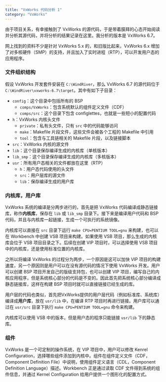 ```yaml
---
title: "VxWorks 代码分析 1"
category: "VxWorks"
---
```


由于项目关系，有幸接触到了 VxWorks 的源代码，于是带着膜拜的心态开始阅读并分析其源代码，并将分析的结果记录在这里。我分析的版本是 VxWorks 6.7。

网上找到的资料不少是针对 VxWorks 5.x 的，和旧版比起来，VxWorks 6.x 增加了对多核硬件（SMP）的支持，并且加入了实时进程（RTP），可以开发用户态的应用程序。

### 文件组织结构

假设 VxWorks 开发套件安装在 `C:\WindRiver`，那么 VxWorks 6.7 的源代码位于 `C:\WindRiver\vxworks-6.7\target`。其中有如下子目录：

- `config`：这个目录中包括所有的 BSP
    - `comps/VxWorks`：包含系统默认的组件定义文件（CDF）
    - `comps/src`：这个目录下包含 configlettes，也就是一些短小的配置代码
- `h`：VxWorks 内核头文件
    - `private`：私有头文件，只有 `src` 中的代码能够访问
    - `make`：Makefile 片段文件，这些文件会被各个工程的 Makefile 中引用
    - `tool`：包含与工具链相关的 Makefile 片段，以及链接脚本
- `src`：VxWorks 内核的源文件
- `lib`：这个目录保存编译生成的内核库（单核版本）
- `lib_smp`：这个目录保存编译生成的内核库（多核版本）
- `usr`：所有用户态相关的文件都放在这里（RTP）
    - `h`：用户态代码使用的头文件
    - `src`：用户层库的源文件
    - `lib`：保存编译生成的用户库

### 内核库，用户库

VxWorks 系统的编译是分两步进行的，首先是把 VxWorks 代码编译成静态链接库，称作**内核库**，保存在 `lib` 或 `lib_smp` 目录下。接下来是编译用户代码和 BSP 代码，并且与内核库一起链接，生成一个可执行的系统镜像。

内核库可以直接在 `src` 目录下运行 `make CPU=PENTIUM TOOL=gnu` 来构建，也可以在 Workbench 中创建 VSB 项目来构建。如果使用 VSB 项目，那么生成的内核库会位于 VSB 项目目录之下。后续在创建 VIP 项目时，可以选择使用 VSB 项目中的内核库，还是使用标准位置的内核库。

之所以将编译 VxWorks 的过程分为两步，一个原因是这可以加快 VIP 项目的构建速度，另一个原因则是用户可以在没有源代码的情况下使用 VxWorks 开发。用户可以创建 BSP 项目开发自己的版级支持包，也可以创建 VIP 项目，编写自己的内核应用程序，但是系统核心部分的代码是不变的。因此首先把系统核心部分编译成静态链接库，这样在构建 BSP 项目时就可以直接链接已经生成的库。

用户层的代码也类似，首先把VxWorks提供的用户层代码（例如标准库、系统库）编译成**用户库**，放在 `usr/lib` 中，在编译 RTP 项目时再进行链接。用户库可以通过在 `usr/src` 目录下执行 `make CPU=PENTIUM TOOL=gnu` 命令来构建。

内核库可以使用 VSB 中的版本，但是用户态的程序只能链接 `usr/lib` 下的静态库。

### 组件

VxWorks 是一个可定制的操作系统，在 VIP 项目中，用户可以修改 Kenrel Configuration，选择哪些组件添加到内核中。组件在组件定义文件（CDF，Component Definition File）中说明，使用组件定义语言（CDL，Component Definition Language）描述。Workbench 正是通过读取 CDF 文件得到系统的组件信息，并通过 Kernel Configuration 给用户提供一个图形化的配置方式。